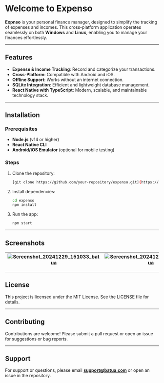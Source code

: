 # Welcome to Expenso


**Expnso** is your personal finance manager, designed to simplify the tracking of expenses and incomes. This cross-platform application operates seamlessly on both **Windows** and **Linux**, enabling you to manage your finances effortlessly.

---

## Features

- **Expense & Income Tracking**: Record and categorize your transactions.
- **Cross-Platform**: Compatible with Android and iOS.
- **Offline Support**: Works without an internet connection.
- **SQLite Integration**: Efficient and lightweight database management.
- **React Native with TypeScript**: Modern, scalable, and maintainable technology stack.

---

## Installation

### Prerequisites
- **Node.js** (v14 or higher)
- **React Native CLI**
- **Android/iOS Emulator** (optional for mobile testing)

### Steps
1. Clone the repository:
   ```bash
   [git clone https://github.com/your-repository/expenso.git](https://github.com/Ayush-Bulbule/expenso)
   ```
2. Install dependencies:
   ```bash
   cd expenso
   npm install
   ```
3. Run the app:
   ```bash
   npm start
   ```


---

## Screenshots

| ![Screenshot_20241229_151033_batua](https://github.com/user-attachments/assets/cbdc5fdb-c234-4d0b-a41f-10d766c894ce) | ![Screenshot_20241229_151048_batua](https://github.com/user-attachments/assets/d0da322c-f096-482d-9441-9f10e14dbb5d) | ![Screenshot_20241229_150953_batua](https://github.com/user-attachments/assets/280d4b96-e50b-449e-a291-59947de78df6)  |
|--------------------------------------|---------------------------------------------|-------------------------------------------|

---

## License

This project is licensed under the MIT License. See the LICENSE file for details.

---

## Contributing

Contributions are welcome! Please submit a pull request or open an issue for suggestions or bug reports.

---

## Support

For support or questions, please email **support@batua.com** or open an issue in the repository.

